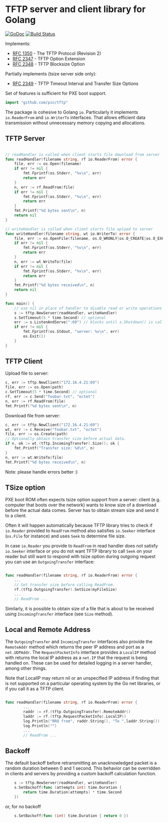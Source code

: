 TFTP server and client library for Golang
=========================================

[![GoDoc](https://godoc.org/github.com/pin/tftp?status.svg)](https://godoc.org/github.com/pin/tftp)
[![Build Status](https://travis-ci.org/pin/tftp.svg?branch=master)](https://travis-ci.org/pin/tftp)

Implements:
 * [RFC 1350](https://tools.ietf.org/html/rfc1350) - The TFTP Protocol (Revision 2)
 * [RFC 2347](https://tools.ietf.org/html/rfc2347) - TFTP Option Extension
 * [RFC 2348](https://tools.ietf.org/html/rfc2348) - TFTP Blocksize Option

Partially implements (tsize server side only):
 * [RFC 2349](https://tools.ietf.org/html/rfc2349) - TFTP Timeout Interval and Transfer Size Options

Set of features is sufficient for PXE boot support.

``` go
import "github.com/pin/tftp"
```

The package is cohesive to Golang `io`. Particularly it implements
`io.ReaderFrom` and `io.WriterTo` interfaces. That allows efficient data
transmission without unnecessary memory copying and allocations.


TFTP Server
-----------

```go

// readHandler is called when client starts file download from server
func readHandler(filename string, rf io.ReaderFrom) error {
	file, err := os.Open(filename)
	if err != nil {
		fmt.Fprintf(os.Stderr, "%v\n", err)
		return err
	}
	n, err := rf.ReadFrom(file)
	if err != nil {
		fmt.Fprintf(os.Stderr, "%v\n", err)
		return err
	}
	fmt.Printf("%d bytes sent\n", n)
	return nil
}

// writeHandler is called when client starts file upload to server
func writeHandler(filename string, wt io.WriterTo) error {
	file, err := os.OpenFile(filename, os.O_WRONLY|os.O_CREATE|os.O_EXCL, 0644)
	if err != nil {
		fmt.Fprintf(os.Stderr, "%v\n", err)
		return err
	}
	n, err := wt.WriteTo(file)
	if err != nil {
		fmt.Fprintf(os.Stderr, "%v\n", err)
		return err
	}
	fmt.Printf("%d bytes received\n", n)
	return nil
}

func main() {
	// use nil in place of handler to disable read or write operations
	s := tftp.NewServer(readHandler, writeHandler)
	s.SetTimeout(5 * time.Second) // optional
	err := s.ListenAndServe(":69") // blocks until s.Shutdown() is called
	if err != nil {
		fmt.Fprintf(os.Stdout, "server: %v\n", err)
		os.Exit(1)
	}
}
```

TFTP Client
-----------
Upload file to server:

```go
c, err := tftp.NewClient("172.16.4.21:69")
file, err := os.Open(path)
c.SetTimeout(5 * time.Second) // optional
rf, err := c.Send("foobar.txt", "octet")
n, err := rf.ReadFrom(file)
fmt.Printf("%d bytes sent\n", n)
```

Download file from server:

```go
c, err := tftp.NewClient("172.16.4.21:69")
wt, err := c.Receive("foobar.txt", "octet")
file, err := os.Create(path)
// Optionally obtain transfer size before actual data.
if n, ok := wt.(tftp.IncomingTransfer).Size(); ok {
	fmt.Printf("Transfer size: %d\n", n)
}
n, err := wt.WriteTo(file)
fmt.Printf("%d bytes received\n", n)
```

Note: please handle errors better :)

TSize option
------------

PXE boot ROM often expects tsize option support from a server: client
(e.g. computer that boots over the network) wants to know size of a
download before the actual data comes. Server has to obtain stream
size and send it to a client.

Often it will happen automatically because TFTP library tries to check
if `io.Reader` provided to `ReadFrom` method also satisfies
`io.Seeker` interface (`os.File` for instance) and uses `Seek` to
determine file size.

In case `io.Reader` you provide to `ReadFrom` in read handler does not
satisfy `io.Seeker` interface or you do not want TFTP library to call
`Seek` on your reader but still want to respond with tsize option
during outgoing request you can use an `OutgoingTransfer` interface:

```go

func readHandler(filename string, rf io.ReaderFrom) error {
	...
	// Set transfer size before calling ReadFrom.
	rf.(tftp.OutgoingTransfer).SetSize(myFileSize)
	...
	// ReadFrom ...

```

Similarly, it is possible to obtain size of a file that is about to be
received using `IncomingTransfer` interface (see `Size` method).

Local and Remote Address
------------------------

The `OutgoingTransfer` and `IncomingTransfer` interfaces also provide
the `RemoteAddr` method which returns the peer IP address and port as
a `net.UDPAddr`.  The `RequestPacketInfo` interface provides a
`LocalIP` method with returns the local IP address as a `net.IP` that
the request is being handled on.  These can be used for detailed
logging in a server handler, among other things.

Note that LocalIP may return nil or an unspecified IP address
if finding that is not supported on a particular operating system by
the Go net libraries, or if you call it as a TFTP client.

```go

func readHandler(filename string, rf io.ReaderFrom) error {
        ...
        raddr := rf.(tftp.OutgoingTransfer).RemoteAddr()
        laddr := rf.(tftp.RequestPacketInfo).LocalIP()
        log.Println("RRQ from", raddr.String(), "To ",laddr.String())
        log.Println("")
        ...
        // ReadFrom ...
```

Backoff
-------

The default backoff before retransmitting an unacknowledged packet is a
random duration between 0 and 1 second.  This behavior can be overridden
in clients and servers by providing a custom backoff calculation function.

```go
	s := tftp.NewServer(readHandler, writeHandler)
	s.SetBackoff(func (attempts int) time.Duration {
		return time.Duration(attempts) * time.Second
	})
```

or, for no backoff

```go
	s.SetBackoff(func (int) time.Duration { return 0 })
```
